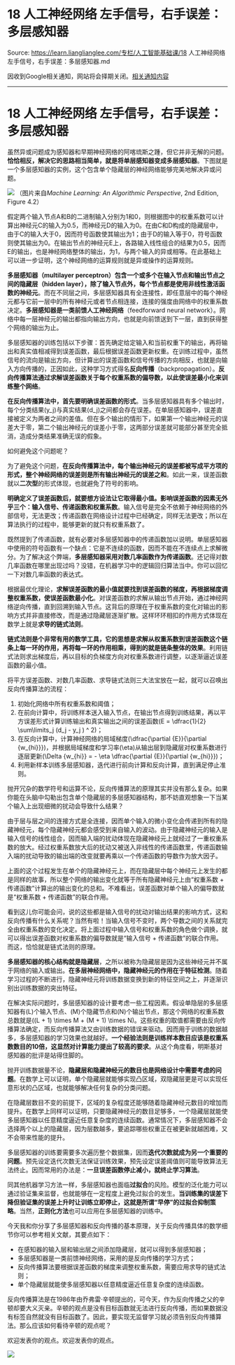 # 18 人工神经网络 左手信号，右手误差：多层感知器 

Source: https://learn.lianglianglee.com/专栏/人工智能基础课/18 人工神经网络 左手信号，右手误差：多层感知器.md

因收到Google相关通知，网站将会择期关闭。[相关通知内容](https://lumendatabase.org/notices/44265620)

---

# 18 人工神经网络 左手信号，右手误差：多层感知器

虽然异或问题成为感知器和早期神经网络的阿喀琉斯之踵，但它并非无解的问题。**恰恰相反，解决它的思路相当简单，就是将单层感知器变成多层感知器**。下图就是一个多层感知器的实例，这个包含单个隐藏层的神经网络能够完美地解决异或问题。

![](assets/ca2dac3a4fd898ca87ff59b2be01aa43.png) （图片来自*Machine Learning: An Algorithmic Perspective*, 2nd Edition, Figure 4.2）

假定两个输入节点A和B的二进制输入分别为1和0，则根据图中的权重系数可以计算出神经元C的输入为0.5，而神经元D的输入为0。在由C和D构成的隐藏层中，由于C的输入大于0，因而符号函数使其输出为1；由于D的输入等于0，符号函数则使其输出为0。在输出节点的神经元E上，各路输入线性组合的结果为0.5，因而E的输出，也是神经网络整体的输出，为1，与两个输入的异或相等。在此基础上可以进一步证明，这个神经网络的运算规则就是异或操作的运算规则。

**多层感知器（multilayer perceptron）包含一个或多个在输入节点和输出节点之间的隐藏层（hidden layer），除了输入节点外，每个节点都是使用非线性激活函数的神经元**。而在不同层之间，多层感知器具有全连接性，即任意层中的每个神经元都与它前一层中的所有神经元或者节点相连接，连接的强度由网络中的权重系数决定。**多层感知器是一类前馈人工神经网络**（feedforward neural network）。网络中每一层神经元的输出都指向输出方向，也就是向前馈送到下一层，直到获得整个网络的输出为止。

多层感知器的训练包括以下步骤：首先确定给定输入和当前权重下的输出，再将输出和真实值相减得到误差函数，最后根据误差函数更新权重。在训练过程中，虽然信号的流向是输出方向，但计算出的误差函数和信号传播的方向相反，也就是向输入方向传播的，正因如此，这种学习方式得名**反向传播**（backpropagation）。**反向传播算法通过求解误差函数关于每个权重系数的偏导数，以此使误差最小化来训练整个网络**。

**在反向传播算法中，首先要明确误差函数的形式**。当多层感知器具有多个输出时，每个分类结果\(y\_j\)与真实结果\(d\_j\)之间都会存在误差。在单层感知器中，误差直接被定义为两者之间的差值。但在多个输出的情形下，如果第一个输出神经元的误差大于零，第二个输出神经元的误差小于零，这两部分误差就可能部分甚至完全抵消，造成分类结果准确无误的假象。

如何避免这个问题呢？

为了避免这个问题，**在反向传播算法中，每个输出神经元的误差都被写成平方项的形式，整个神经网络的误差则是所有输出神经元的误差之和**。如此一来，误差函数就以**二次型**的形式体现，也就避免了符号的影响。

**明确定义了误差函数后，就要想方设法让它取得最小值。影响误差函数的因素无外乎三个：输入信号、传递函数和权重系数**。输入信号是完全不依赖于神经网络的外部信号，无法更改；传递函数在网络设计过程中已经确定，同样无法更改；所以在算法执行的过程中，能够更新的就只有权重系数了。

既然提到了传递函数，就有必要对多层感知器中的传递函数加以说明。单层感知器中使用的符号函数有一个缺点：它是不连续的函数，因而不能在不连续点上求解微分。为了解决这个弊端，**多层感知器采用对数几率函数作为传递函数**。还记得对数几率函数在哪里出现过吗？没错，在机器学习中的逻辑回归算法当中。你可以回忆一下对数几率函数的表达式。

根据最优化理论，**求解误差函数的最小值就要找到误差函数的梯度，再根据梯度调整权重系数，使误差函数最小化**。对误差函数的求解从输出节点开始，通过神经网络逆向传播，直到回溯到输入节点。这背后的原理在于权重系数的变化对输出的影响方式并非直接修改，而是通过隐藏层逐渐扩散。这样环环相扣的作用方式体现在数学上就是**求导的链式法则**。

**链式法则是个非常有用的数学工具，它的思想是求解从权重系数到误差函数这个链条上每一环的作用，再将每一环的作用相乘，得到的就是链条整体的效果**。利用链式法则求出梯度后，再以目标的负梯度方向对权重系数进行调整，以逐渐逼近误差函数的最小值。

将平方误差函数、对数几率函数、求导链式法则三大法宝放在一起，就可以召唤出反向传播算法的流程：

1. 初始化网络中所有权重系数和阈值；
2. 在前向计算中，将训练样本送入输入节点，在输出节点得到训练结果，再以平方误差形式计算训练输出和真实输出之间的误差函数\(E = \\dfrac{1}{2} \\sum\\limits\_j (d\_j - y\_j ) ^ 2\)；
3. 在反向计算中，计算神经网络的局域梯度\(\\dfrac{\\partial {E}}{\\partial {w\_{hi}}}\)，并根据局域梯度和学习率\(\\eta\)从输出层到隐藏层对权重系数进行逐层更新\(\\Delta {w\_{hi}} = - \\eta \\dfrac{\\partial {E}}{\\partial {w\_{hi}}}\)；
4. 利用新样本训练多层感知器，迭代进行前向计算和反向计算，直到满足停止准则。

抛开冗杂的数学符号和运算不论，反向传播算法的原理其实并没有那么复杂。如果你能在头脑中勾勒出包含单个隐藏层的多层感知器结构，那不妨直观想象一下当某个输入上出现细微的扰动会导致什么结果？

由于层与层之间的连接方式是全连接，因而单个输入的微小变化会传递到所有的隐藏神经元，每个隐藏神经元都会感受到来自输入的波动。由于隐藏神经元的输入是输入信号的线性组合，因而输入端的扰动体现在隐藏神经元上就经过了一重权重系数的放大。经过权重系数放大后的扰动又被送入非线性的传递函数里，传递函数输入端的扰动导致的输出端的改变就要再乘以一个传递函数的导数作为放大因子。

上面的这个过程发生在单个的隐藏神经元上，而在隐藏层中每个神经元上发生的都是同样的故事，所以整个网络的输出变化就等于所有隐藏神经元上由“权重系数 + 传递函数”计算出的输出变化的总和。不难看出，误差函数对单个输入的偏导数就是“权重系数 + 传递函数”的联合作用。

看到这儿你可能会问，说的这些都是输入信号的扰动对输出结果的影响方式，这和反向传播有什么关系呢？当然有啦！当输入信号不变时，两个导数之间的关系就完全由权重系数的变化决定。将上面过程中输入信号和权重系数的角色做个调换，就可以得出误差函数对权重系数的偏导数就是“输入信号 + 传递函数”的联合作用。而这，恰恰就是链式法则的原理。

**多层感知器的核心结构就是隐藏层**，之所以被称为隐藏层是因为这些神经元并不属于网络的输入或输出。**在多层神经网络中，隐藏神经元的作用在于特征检测**。随着学习过程的不断进行，隐藏神经元将训练数据变换到新的特征空间之上，并逐渐识别出训练数据的突出特征。

在解决实际问题时，多层感知器的设计要考虑一些工程因素。假设单隐层的多层感知器有\(L\)个输入节点、\(M\)个隐藏节点和\(N\)个输出节点，那这个网络的权重系数总数就是\((L + 1) \\times M + (M + 1) \\times N\)。这些权重的取值都需要由反向传播算法确定，而反向传播算法又由训练数据的错误来驱动。因而用于训练的数据越多，多层感知器的学习效果也就越好。**一个经验法则是训练样本数目应该是权重系数数目的10倍，这显然对计算能力提出了较高的要求**。从这个角度看，明斯基对感知器的批评是站得住脚的。

抛开训练数据量不论，**隐藏层和隐藏神经元的数目也是网络设计中需要考虑的问题**。在数学上可以证明，单个隐藏层就能够实现凸区域，双隐藏层更是可以实现任意形状的凸区域，也就能够解决任何复杂的分类问题。

在隐藏层数目不变的前提下，区域的复杂程度还能够随着隐藏神经元数目的增加而提升。在数学上同样可以证明，只要隐藏神经元的数目足够多，一个隐藏层就能使多层感知器以任意精度逼近任意复杂度的连续函数。通常情况下，多层感知器不会选择两个以上的隐藏层，因为层数越多，要追踪哪些权重正在被更新就越困难，又不会带来性能的提升。

多层感知器的训练要需要多次遍历整个数据集，因而**迭代次数就成为另一个重要的问题**。预先设定迭代次数无法保证训练效果，预先设定误差阈值则可能导致算法无法终止。因而常用的办法是：**一旦误差函数停止减小，就终止学习算法**。

同其他机器学习方法一样，多层感知器也面临**过拟合**的风险。模型的泛化能力可以通过验证集来监督，也就能够在一定程度上避免过拟合的发生。**当训练集的误差下降但验证集的误差上升时让训练立即停止，这就是所谓“早停”的过拟合抑制策略**。当然，**正则化方法**也可以应用在多层感知器的训练中。

今天我和你分享了多层感知器和反向传播的基本原理，关于反向传播具体的数学细节你可以参考相关文献，其要点如下：

* 在感知器的输入层和输出层之间添加隐藏层，就可以得到多层感知器；
* 多层感知器是一类前馈神经网络，采用的是反向传播的学习方式；
* 反向传播算法要根据误差函数的梯度来调整权重系数，需要应用求导的链式法则；
* 单个隐藏层就能使多层感知器以任意精度逼近任意复杂度的连续函数。

反向传播算法是在1986年由乔弗雷·辛顿提出的，可今天，作为反向传播之父的辛顿却要大义灭亲。辛顿的观点是没有目标函数就无法进行反向传播，而如果数据没有标签自然就没有目标函数了。因此，要实现无监督学习就必须告别反向传播算法。那么应该如何看待辛顿的观点呢？

欢迎发表你的观点。欢迎发表你的观点。

![](assets/b885f71e6bef6d5c6d8ae96e73fa2a6e.jpg)